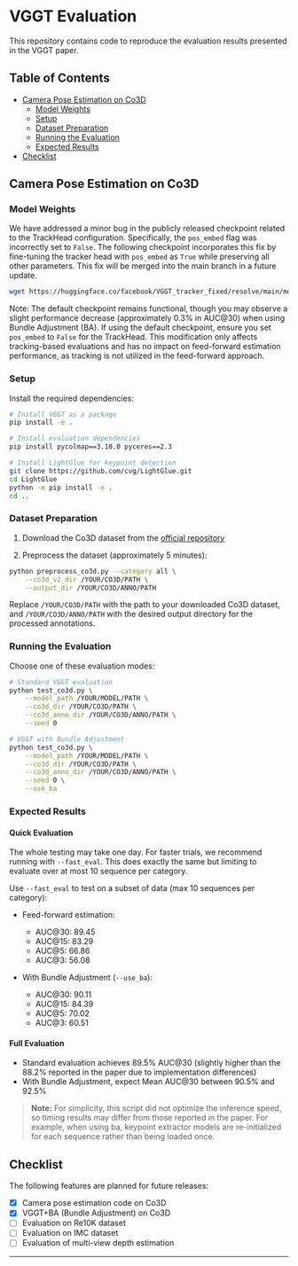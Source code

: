 # VGGT Evaluation

This repository contains code to reproduce the evaluation results presented in the VGGT paper.

## Table of Contents

- [Camera Pose Estimation on Co3D](#camera-pose-estimation-on-co3d)
  - [Model Weights](#model-weights)
  - [Setup](#setup)
  - [Dataset Preparation](#dataset-preparation)
  - [Running the Evaluation](#running-the-evaluation)
  - [Expected Results](#expected-results)
- [Checklist](#checklist)

## Camera Pose Estimation on Co3D

### Model Weights

We have addressed a minor bug in the publicly released checkpoint related to the TrackHead configuration. Specifically, the `pos_embed` flag was incorrectly set to `False`. The following checkpoint incorporates this fix by fine-tuning the tracker head with `pos_embed` as `True` while preserving all other parameters. This fix will be merged into the main branch in a future update.

```bash
wget https://huggingface.co/facebook/VGGT_tracker_fixed/resolve/main/model_tracker_fixed_e20.pt
```

Note: The default checkpoint remains functional, though you may observe a slight performance decrease (approximately 0.3% in AUC@30) when using Bundle Adjustment (BA). If using the default checkpoint, ensure you set `pos_embed` to `False` for the TrackHead. This modification only affects tracking-based evaluations and has no impact on feed-forward estimation performance, as tracking is not utilized in the feed-forward approach.

### Setup

Install the required dependencies:

```bash
# Install VGGT as a package
pip install -e .

# Install evaluation dependencies
pip install pycolmap==3.10.0 pyceres==2.3

# Install LightGlue for keypoint detection
git clone https://github.com/cvg/LightGlue.git
cd LightGlue
python -m pip install -e .
cd ..
```

### Dataset Preparation

1. Download the Co3D dataset from the [official repository](https://github.com/facebookresearch/co3d)

2. Preprocess the dataset (approximately 5 minutes):
```bash
python preprocess_co3d.py --category all \
    --co3d_v2_dir /YOUR/CO3D/PATH \
    --output_dir /YOUR/CO3D/ANNO/PATH
```

   Replace `/YOUR/CO3D/PATH` with the path to your downloaded Co3D dataset, and `/YOUR/CO3D/ANNO/PATH` with the desired output directory for the processed annotations.

### Running the Evaluation

Choose one of these evaluation modes:

```bash
# Standard VGGT evaluation
python test_co3d.py \
    --model_path /YOUR/MODEL/PATH \
    --co3d_dir /YOUR/CO3D/PATH \
    --co3d_anno_dir /YOUR/CO3D/ANNO/PATH \
    --seed 0

# VGGT with Bundle Adjustment
python test_co3d.py \
    --model_path /YOUR/MODEL/PATH \
    --co3d_dir /YOUR/CO3D/PATH \
    --co3d_anno_dir /YOUR/CO3D/ANNO/PATH \
    --seed 0 \
    --use_ba
```

   


### Expected Results

#### Quick Evaluation
The whole testing may take one day. For faster trials, we 
recommend running with ```--fast_eval```. This does exactly the 
same but limiting to evaluate over at most 10 sequence per 
category.

Use `--fast_eval` to test on a subset of data (max 10 sequences per category):

- Feed-forward estimation:
  - AUC@30: 89.45
  - AUC@15: 83.29
  - AUC@5: 66.86
  - AUC@3: 56.08

- With Bundle Adjustment (`--use_ba`):
  - AUC@30: 90.11
  - AUC@15: 84.39
  - AUC@5: 70.02
  - AUC@3: 60.51

#### Full Evaluation

- Standard evaluation achieves 89.5% AUC@30 (slightly higher than the 88.2% reported in the paper due to implementation differences)
- With Bundle Adjustment, expect Mean AUC@30 between 90.5% and 92.5%

> **Note:** For simplicity, this script did not optimize the inference speed, so timing results may differ from those reported in the paper. For example, when using ba, keypoint extractor models are re-initialized for each sequence rather than being loaded once.

## Checklist

The following features are planned for future releases:

- [x] Camera pose estimation code on Co3D
- [x] VGGT+BA (Bundle Adjustment) on Co3D
- [ ] Evaluation on Re10K dataset
- [ ] Evaluation on IMC dataset
- [ ] Evaluation of multi-view depth estimation

---

